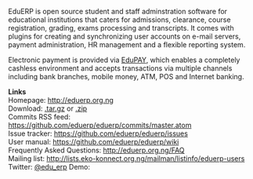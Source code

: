 EduERP is open source student and staff adminstration software for educational institutions that caters for admissions, clearance, course registration,  grading, exams processing and transcripts.   It comes with plugins for creating and synchronizing user accounts on e-mail servers, payment administration, HR management and a flexible reporting system.

Electronic payment is provided via [EduPAY](http://www.edupay.com.ng), which enables a completely cashless environment and accepts transactions via multiple channels including bank branches, mobile money, ATM, POS and Internet banking.

**Links**  
Homepage: http://eduerp.org.ng  
Download: [.tar.gz](https://github.com/eduerp/eduerp/tarball/master) or [.zip](https://github.com/eduerp/eduerp/zipball/master)  
Commits RSS feed: https://github.com/eduerp/eduerp/commits/master.atom  
Issue tracker: https://github.com/eduerp/eduerp/issues  
User manual: https://github.com/eduerp/eduerp/wiki  
Frequently Asked Questions: http://eduerp.org.ng/FAQ  
Mailing list: http://lists.eko-konnect.org.ng/mailman/listinfo/eduerp-users  
Twitter: [@edu_erp](https://twitter.com/edu_erp)
Demo: 
